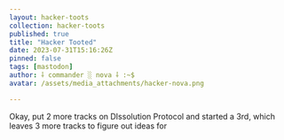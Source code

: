 ```yaml
---
layout: hacker-toots
collection: hacker-toots
published: true
title: "Hacker Tooted"
date: 2023-07-31T15:16:26Z
pinned: false
tags: [mastodon]
author: ⸸ commander ░ nova ⸸ :~$
avatar: /assets/media_attachments/hacker-nova.png

---
```


<p>Okay, put 2 more tracks on DIssolution Protocol and started a 3rd, which leaves 3 more tracks to figure out ideas for</p>


